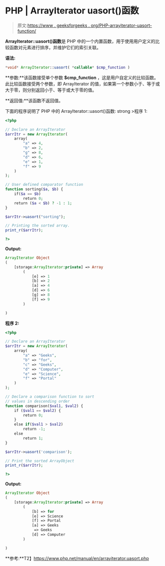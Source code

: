 # PHP | ArrayIterator uasort()函数

> 原文:[https://www . geeksforgeeks . org/PHP-arrayiterator-uasort-function/](https://www.geeksforgeeks.org/php-arrayiterator-uasort-function/)

**ArrayIterator::uasort()函数**是 PHP 中的一个内置函数，用于使用用户定义的比较函数对元素进行排序，并维护它们的索引关联。

**语法:**

```php
*void* ArrayIterator::uasort( *callable* $cmp_function )
```

**参数:**该函数接受单个参数 **$cmp_function** ，这是用户自定义的比较函数。此比较函数接受两个参数，即 ArrayIterator 的值，如果第一个参数小于、等于或大于零，则分别返回小于、等于或大于零的值。

**返回值:**该函数不返回值。

下面的程序说明了 PHP 中的 ArrayIterator::uasort()函数:
strong >程序 1:

```php
<?php

// Declare an ArrayIterator
$arrItr = new ArrayIterator(
    array(
        "a" => 4,
        "b" => 2,
        "g" => 8,
        "d" => 6,
        "e" => 1,
        "f" => 9
    )
);

// User defined comparator function 
function sorting($a, $b) { 
    if($a == $b)
        return 0; 
    return ($a < $b) ? -1 : 1; 
} 

$arrItr->uasort("sorting"); 

// Printing the sorted array. 
print_r($arrItr); 

?>
```

**Output:**

```php
ArrayIterator Object
(
    [storage:ArrayIterator:private] => Array
        (
            [e] => 1
            [b] => 2
            [a] => 4
            [d] => 6
            [g] => 8
            [f] => 9
        )

)

```

**程序 2:**

```php
<?php

// Declare an ArrayIterator
$arrItr = new ArrayIterator(
    array(
        "a" => "Geeks",
        "b" => "for",
        "c" => "Geeks",
        "d" => "Computer",
        "e" => "Science",
        "f" => "Portal"
    )
);

// Declare a comparison function to sort  
// values in descending order 
function comparison($val1, $val2) { 
    if ($val1 == $val2) { 
        return 0; 
    } 
    else if($val1 > $val2) 
        return -1; 
    else
        return 1; 
} 

$arrItr->uasort('comparison'); 

// Print the sorted ArrayObject 
print_r($arrItr); 

?>
```

**Output:**

```php
ArrayIterator Object
(
    [storage:ArrayIterator:private] => Array
        (
            [b] => for
            [e] => Science
            [f] => Portal
            [a] => Geeks
             => Geeks
            [d] => Computer
        )

)

```

**参考:**T2】https://www.php.net/manual/en/arrayiterator.uasort.php
